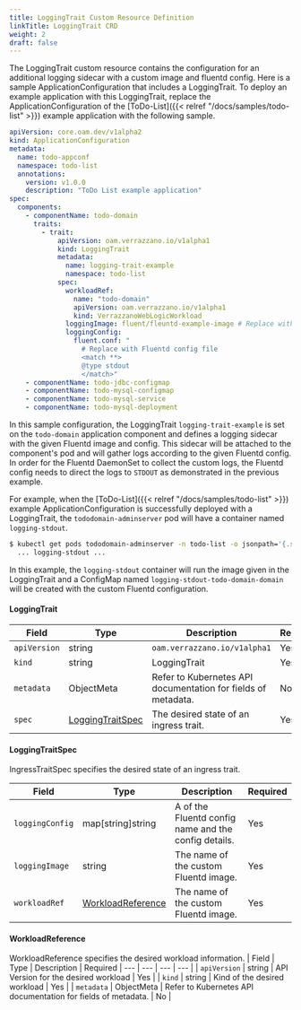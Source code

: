 ```yaml
---
title: LoggingTrait Custom Resource Definition
linkTitle: LoggingTrait CRD
weight: 2
draft: false
---
```

The LoggingTrait custom resource contains the configuration for an additional logging sidecar with a custom image and fluentd config.
Here is a sample ApplicationConfiguration that includes a LoggingTrait. 
To deploy an example application with this LoggingTrait, replace the ApplicationConfiguration of the [ToDo-List]({{< relref "/docs/samples/todo-list" >}}) example application with the following sample.

```yaml
apiVersion: core.oam.dev/v1alpha2
kind: ApplicationConfiguration
metadata:
  name: todo-appconf
  namespace: todo-list
  annotations:
    version: v1.0.0
    description: "ToDo List example application"
spec:
  components:
    - componentName: todo-domain
      traits:
        - trait:
            apiVersion: oam.verrazzano.io/v1alpha1
            kind: LoggingTrait
            metadata:
              name: logging-trait-example
              namespace: todo-list
            spec:
              workloadRef:
                name: "todo-domain"
                apiVersion: oam.verrazzano.io/v1alpha1
                kind: VerrazzanoWebLogicWorkload
              loggingImage: fluent/fleuntd-example-image # Replace with custom Fluentd Image
              loggingConfig:
                fluent.conf: "
                  # Replace with Fluentd config file
                  <match **>
                  @type stdout
                  </match>"
    - componentName: todo-jdbc-configmap
    - componentName: todo-mysql-configmap
    - componentName: todo-mysql-service
    - componentName: todo-mysql-deployment
```
In this sample configuration, the LoggingTrait `logging-trait-example` is set on the `todo-domain` application component and defines a logging sidecar with the given Fluentd image and config.
This sidecar will be attached to the component's pod and will gather logs according to the given Fluentd config. 
In order for the Fluentd DaemonSet to collect the custom logs, the Fluentd config needs to direct the logs to `STDOUT` as demonstrated in the previous example.

For example, when the [ToDo-List]({{< relref "/docs/samples/todo-list" >}}) example ApplicationConfiguration is successfully deployed with a LoggingTrait, the `tododomain-adminserver` pod will have a container named `logging-stdout`.
```bash
$ kubectl get pods tododomain-adminserver -n todo-list -o jsonpath='{.spec.containers[*].name}'
  ... logging-stdout ...
```
In this example, the `logging-stdout` container will run the image given in the LoggingTrait and a ConfigMap named `logging-stdout-todo-domain-domain` will be created with the custom Fluentd configuration.

#### LoggingTrait

| Field | Type | Description | Required
| --- | --- | --- | --- |
| `apiVersion` | string | `oam.verrazzano.io/v1alpha1` | Yes |
| `kind` | string | LoggingTrait | Yes |
| `metadata` | ObjectMeta | Refer to Kubernetes API documentation for fields of metadata. | No |
| `spec` |  [LoggingTraitSpec](#loggingtraitspec) | The desired state of an ingress trait. | Yes |

#### LoggingTraitSpec
IngressTraitSpec specifies the desired state of an ingress trait.

| Field | Type | Description | Required
| --- | --- | --- | --- |
| `loggingConfig` | map[string]string | A  of the Fluentd config name and the config details. | Yes |
| `loggingImage` | string | The name of the custom Fluentd image. | Yes |
| `workloadRef` | [WorkloadReference](#workloadReference) | The name of the custom Fluentd image. | Yes |

#### WorkloadReference
WorkloadReference specifies the desired workload information.
| Field | Type | Description | Required
| --- | --- | --- | --- |
| `apiVersion` | string | API Version for the desired workload | Yes |
| `kind` | string | Kind of the desired workload | Yes |
| `metadata` | ObjectMeta | Refer to Kubernetes API documentation for fields of metadata. | No |